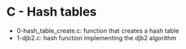 # C - Hash tables
* 0-hash_table_create.c: function that creates a hash table
* 1-djb2.c: hash function implementing the djb2 algorithm
